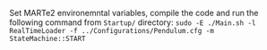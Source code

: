 Set MARTe2 environemntal variables, compile the code and run the following command from `Startup/` directory:
`sudo -E ./Main.sh -l RealTimeLoader -f ../Configurations/Pendulum.cfg -m StateMachine::START`